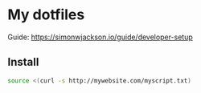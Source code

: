 # My dotfiles

Guide: https://simonwjackson.io/guide/developer-setup

## Install

```bash
source <(curl -s http://mywebsite.com/myscript.txt)
```
